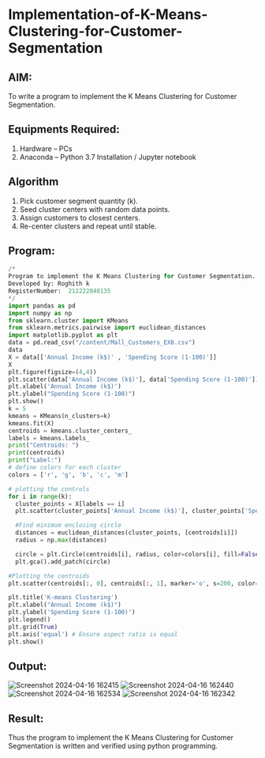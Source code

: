 # Implementation-of-K-Means-Clustering-for-Customer-Segmentation

## AIM:
To write a program to implement the K Means Clustering for Customer Segmentation.

## Equipments Required:
1. Hardware – PCs
2. Anaconda – Python 3.7 Installation / Jupyter notebook

## Algorithm

1. Pick customer segment quantity (k).
2. Seed cluster centers with random data points.
3. Assign customers to closest centers.
4. Re-center clusters and repeat until stable.

## Program:

```python
/*
Program to implement the K Means Clustering for Customer Segmentation.
Developed by: Roghith k
RegisterNumber:  212222040135
*/
import pandas as pd
import numpy as np
from sklearn.cluster import KMeans
from sklearn.metrics.pairwise import euclidean_distances
import matplotlib.pyplot as plt
data = pd.read_csv("/content/Mall_Customers_EX8.csv")
data
X = data[['Annual Income (k$)' , 'Spending Score (1-100)']]
X
plt.figure(figsize=(4,4))
plt.scatter(data['Annual Income (k$)'], data['Spending Score (1-100)'])
plt.xlabel('Annual Income (k$)')
plt.ylabel("Spending Score (1-100)")
plt.show()
k = 5
kmeans = KMeans(n_clusters=k)
kmeans.fit(X)
centroids = kmeans.cluster_centers_
labels = kmeans.labels_
print("Centroids: ")
print(centroids)
print("Label:")
# define colors for each cluster
colors = ['r', 'g', 'b', 'c', 'm']

# plotting the controls
for i in range(k):
  cluster_points = X[labels == i]
  plt.scatter(cluster_points['Annual Income (k$)'], cluster_points['Spending Score (1-100)'], color=colors[i], label=f'Cluster {i+1}')

  #Find minimum enclosing circle
  distances = euclidean_distances(cluster_points, [centroids[i]])
  radius = np.max(distances)

  circle = plt.Circle(centroids[i], radius, color=colors[i], fill=False)
  plt.gca().add_patch(circle)

#Plotting the centroids
plt.scatter(centroids[:, 0], centroids[:, 1], marker='o', s=200, color='k', label='Centroids')

plt.title('K-means Clustering')
plt.xlabel("Annual Income (k$)")
plt.ylabel('Spending Score (1-100)')
plt.legend()
plt.grid(True)
plt.axis('equal') # Ensure aspect ratio is equal
plt.show()
```

## Output:

![Screenshot 2024-04-16 162415](https://github.com/selva258963/Implementation-of-K-Means-Clustering-for-Customer-Segmentation/assets/121961701/a622f512-ccfe-49f7-b3c3-0a6b3b10cb36)
![Screenshot 2024-04-16 162440](https://github.com/selva258963/Implementation-of-K-Means-Clustering-for-Customer-Segmentation/assets/121961701/d3a36707-a0cb-484f-b33f-c0ec14c89672)
![Screenshot 2024-04-16 162534](https://github.com/selva258963/Implementation-of-K-Means-Clustering-for-Customer-Segmentation/assets/121961701/a140a91b-db0f-44bf-a320-05971826a733)
![Screenshot 2024-04-16 162342](https://github.com/selva258963/Implementation-of-K-Means-Clustering-for-Customer-Segmentation/assets/121961701/f76e32c3-b0fc-4b2f-ae20-28a34f92aada)


## Result:
Thus the program to implement the K Means Clustering for Customer Segmentation is written and verified using python programming.
